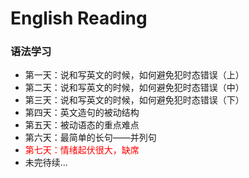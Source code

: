 # English Reading
### 语法学习
- 第一天：说和写英文的时候，如何避免犯时态错误（上）
- 第二天：说和写英文的时候，如何避免犯时态错误（中）
- 第三天：说和写英文的时候，如何避免犯时态错误（下）
- 第四天：英文造句的被动结构
- 第五天：被动语态的重点难点
- 第六天：最简单的长句——并列句
- <font color="#ff0000">第七天：情绪起伏很大，缺席</font>
- 未完待续...
